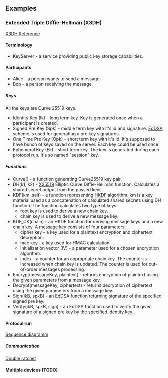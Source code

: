 ## Examples

### Extended Triple Diffie-Hellman (X3DH)

[X3DH Reference](https://signal.org/docs/specifications/x3dh)

#### Terminology
* KeyServer - a service providing public key storage capabilities.

#### Participants
* Alice - a person wants to send a message.
* Bob - a person receiving the message.

##### Keys
All the keys are Curve 25519 keys.

* Identity Key (Ik) - long term key. Key is generated once when a participant is created.
* Signed Pre Key (Spk) - middle term key with it's id and signature. [EdDSA](https://signal.org/docs/specifications/xeddsa) scheme is used for generating a pre key signatures.
* One Time Pre Key (Opk) - short term key with it's id. It's supposed to have bunch of keys saved on the server. Each key could be used once.
* Ephemeral Key (Ek) - short term key. The key is generated during each protocol run. It's so named "session" key.

##### Functions

* Curve() - a function generating Curve25519 key pair.
* DH(k1, k2) - [X25519](https://www.ietf.org/rfc/rfc7748.txt) Elliptic Curve Diffie-Hellman function. Calculates a shared secret output from the passed keys.
* KDF(km, salt) - a function representing [HKDF](https://www.ietf.org/rfc/rfc5869.txt) algorithm.
km is a key material used as a concatenation of calculated shared secrets using DH function.
The function calculates two type of keys:
  * root key is used to derive a new chain key.
  * chain key is used to derive a new message key.
* KDF\_CK(chain) - an HKDF function for deriving message keys and a new chain key. A message key consists of four parameters:
  * cipher key - a key used for a plaintext encryption and ciphertext decryption.
  * mac key - a key used for HMAC calculation.
  * initialization vector (IV) - a parameter used for a chosen encryption algorithm.
  * index - a counter for an appropriate chain key. The counter is increased when chain key is updated. The counter is used for out-of-order messages processing.
* Encrypt(messageKey, plaintext) - returns encryption of plaintext using the given parameters from a message key.
* Decrypt(messageKey, ciphertext) - returns decryption of ciphertext using the given parameters from a message key.
* Sign(ikB, spkB) - an EdDSA function returning signature of the specified signed pre key.
* Verify(ikB, spkB, sign) - an EdDSA function used to verify the given signature of a signed pre key by the specified identity key.


#### Protocol run

[Sequence diagramm]()

##### Communication

[Double ratchet](https://signal.org/docs/specifications/doubleratchet/)

#### Multiple devices (TODO)